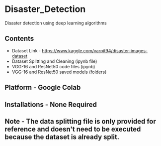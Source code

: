 # Disaster_Detection
Disaster detection using deep learning algorithms

## Contents 
- Dataset Link - https://www.kaggle.com/varpit94/disaster-images-dataset
- Dataset Splitting and Cleaning (ipynb file)
- VGG-16 and ResNet50 code files (ipynb)
- VGG-16 and ResNet50 saved models (folders)

## Platform - Google Colab

## Installations - None Required

## Note - The data splitting file is only provided for reference and doesn't need to be executed because the dataset is already split. 


